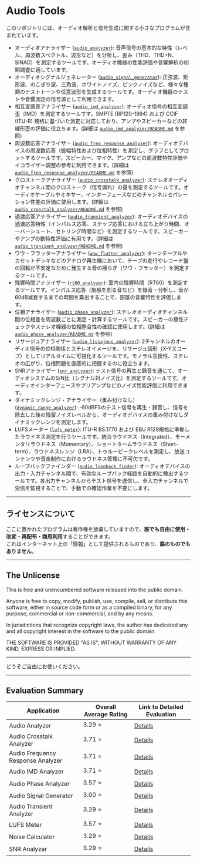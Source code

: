 # Audio Tools

このリポジトリには、オーディオ解析と信号生成に関する小さなプログラムが含まれています。

- オーディオアナライザー ([`audio_analyzer`](./audio_analyzer/README.md)): 音声信号の基本的な特性（レベル、周波数スペクトル、波形など）を分析し、歪み（THD、THD+N、SINAD）を測定するツールです。オーディオ機器の性能評価や音響解析の初期調査に適しています。
- オーディオシグナルジェネレーター ([`audio_signal_generator`](./audio_signal_generator/README.md)): 正弦波、矩形波、のこぎり波、三角波、ホワイトノイズ、ピンクノイズなど、様々な種類のテストトーンや任意波形を生成するツールです。オーディオ機器のテストや音響測定の信号源として利用できます。
- 相互変調歪アナライザー ([`audio_imd_analyzer`](./audio_imd_analyzer/README.md)): オーディオ信号の相互変調歪（IMD）を測定するツールです。SMPTE (RP120-1994) および CCIF (ITU-R) 規格に基づいた測定に対応しており、アンプやスピーカーなどの非線形歪の評価に役立ちます。(詳細は [`audio_imd_analyzer/README.md`](./audio_imd_analyzer/README.md) を参照)
- 周波数応答アナライザー ([`audio_freq_response_analyzer`](./audio_freq_response_analyzer/README.md)): オーディオデバイスの周波数応答（振幅特性および位相特性）を測定し、グラフとしてプロットするツールです。スピーカー、マイク、アンプなどの周波数特性評価やイコライザー調整の参考に利用できます。(詳細は [`audio_freq_response_analyzer/README.md`](./audio_freq_response_analyzer/README.md) を参照)
- クロストークアナライザー ([`audio_crosstalk_analyzer`](./audio_crosstalk_analyzer/README.md)): ステレオオーディオチャンネル間のクロストーク（信号漏れ）の量を測定するツールです。オーディオケーブルやミキサー、インターフェースなどのチャンネルセパレーション性能の評価に使用します。(詳細は [`audio_crosstalk_analyzer/README.md`](./audio_crosstalk_analyzer/README.md) を参照)
- 過渡応答アナライザー ([`audio_transient_analyzer`](./audio_transient_analyzer/README.md)): オーディオデバイスの過渡応答特性（インパルス応答、ステップ応答における立ち上がり時間、オーバーシュート、セトリング時間など）を測定するツールです。スピーカーやアンプの動特性評価に有用です。(詳細は [`audio_transient_analyzer/README.md`](./audio_transient_analyzer/README.md) を参照)
- ワウ・フラッターアナライザー ([`wow_flutter_analyzer`](./wow_flutter_analyzer/README.md)): ターンテーブルやカセットデッキなどのアナログ再生機において、テープの走行やレコード盤の回転が不安定なために発生する音の揺らぎ（ワウ・フラッター）を測定するツールです。
- 残響時間アナライザー ([`rt60_analyzer`](./rt60_analyzer/README.md)): 室内の残響時間（RT60）を測定するツールです。インパルス応答（風船を割る音など）を録音・分析し、音が60dB減衰するまでの時間を算出することで、部屋の音響特性を評価します。
- 位相アナライザー ([`audio_phase_analyzer`](./audio_phase_analyzer/README.md)): ステレオオーディオチャンネル間の位相差を周波数ごとに測定・計算するツールです。スピーカーの極性チェックやステレオ機器の位相整合性の確認に使用します。(詳細は [`audio_phase_analyzer/README.md`](./audio_phase_analyzer/README.md) を参照)
- リサージュアナライザー ([`audio_lissajous_analyzer`](./audio_lissajous_analyzer/README.md)): 2チャンネルのオーディオ信号の位相関係とステレオイメージを、リサージュ図形（X-Yスコープ）としてリアルタイムに可視化するツールです。モノラル互換性、ステレオの広がり、位相問題を直感的に把握するのに役立ちます。
- SNRアナライザー ([`snr_analyzer`](./snr_analyzer/README.md)): テスト信号の再生と録音を通じて、オーディオシステムのS/N比（シグナル対ノイズ比）を測定するツールです。オーディオインターフェースやプリアンプなどのノイズ性能評価に利用できます。
- ダイナミックレンジ・アナライザー（重み付けなし） ([`dynamic_range_analyzer`](./dynamic_range_analyzer/README.md)): -60dBFSのテスト信号を再生・録音し、信号を除去した後の残留ノイズレベルから、オーディオデバイスの重み付けなしダイナミックレンジを測定します。
- LUFSメーター ([`lufs_meter`](./lufs_meter/README.md)): ITU-R BS.1770 および EBU R128規格に準拠したラウドネス測定を行うツールです。統合ラウドネス（Integrated）、モーメンタリラウドネス（Momentary）、ショートタームラウドネス（Short-term）、ラウドネスレンジ（LRA）、トゥルーピークレベルを測定し、放送コンテンツや音楽制作におけるラウドネス管理に不可欠です。
- ループバックファインダー ([`audio_loopback_finder`](./audio_loopback_finder/README.md)): オーディオデバイスの出力・入力チャンネル間で、有効なループバック経路を自動的に検出するツールです。各出力チャンネルからテスト信号を送信し、全入力チャンネルで受信を監視することで、手動での確認作業を不要にします。

---

## ライセンスについて

ここに置かれたプログラムは著作権を放棄していますので、**誰でも自由に使用・改変・再配布・商用利用**することができます。  
これはインターネット上の「情報」として提供されるものであり、**誰のものでもありません**。

---

## The Unlicense

This is free and unencumbered software released into the public domain.

Anyone is free to copy, modify, publish, use, compile, sell, or distribute this software, either in source code form or as a compiled binary, for any purpose, commercial or non-commercial, and by any means.

In jurisdictions that recognize copyright laws, the author has dedicated any and all copyright interest in the software to the public domain.

THE SOFTWARE IS PROVIDED "AS IS", WITHOUT WARRANTY OF ANY KIND, EXPRESS OR IMPLIED.

---

どうぞご自由にお使いください。

---

## Evaluation Summary

| Application                      | Overall Average Rating | Link to Detailed Evaluation |
|----------------------------------|------------------------|-----------------------------|
| Audio Analyzer                   | 3.29 ⭐                | [Details](./EVALUATION.md#audio-analyzer-audio_analyzer) |
| Audio Crosstalk Analyzer         | 3.71 ⭐                | [Details](./EVALUATION.md#audio-crosstalk-analyzer-audio_crosstalk_analyzer) |
| Audio Frequency Response Analyzer| 3.71 ⭐                | [Details](./EVALUATION.md#audio-frequency-response-analyzer-audio_freq_response_analyzer) |
| Audio IMD Analyzer               | 3.71 ⭐                | [Details](./EVALUATION.md#audio-imd-analyzer-audio_imd_analyzer) |
| Audio Phase Analyzer             | 3.57 ⭐                | [Details](./EVALUATION.md#audio-phase-analyzer-audio_phase_analyzer) |
| Audio Signal Generator           | 3.00 ⭐                | [Details](./EVALUATION.md#audio-signal-generator-audio_signal_generator) |
| Audio Transient Analyzer         | 3.29 ⭐                | [Details](./EVALUATION.md#audio-transient-analyzer-audio_transient_analyzer) |
| LUFS Meter                       | 3.57 ⭐                | [Details](./EVALUATION.md#lufs-meter-lufs_meter) |
| Noise Calculator                 | 3.29 ⭐                | [Details](./EVALUATION.md#noise-calculator-miscnoise_calcpy) |
| SNR Analyzer                     | 3.29 ⭐                | [Details](./EVALUATION.md#snr-analyzer-snr_analyzer) |

